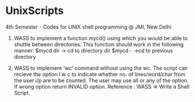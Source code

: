 # UnixScripts
4th Semester - Codes for UNIX shell programming @ JMI, New Delhi


1.  WASS to implement a function mycd() using which you would be able to shuttle between directories. This function should work     in the following manner:
        $mycd dir -> cd to directory dir
        $mycd -   ->cd to previous directory

2.  WASS to implement 'wc' command without using the wc. The script can recieve the option l w c to indicate whether no. of lines/word/char from the user i/p are to be counted.
    The user may use all or any of the option. If wrong option return INVALID option.
Reference : WASS => Write a Shell Script.
